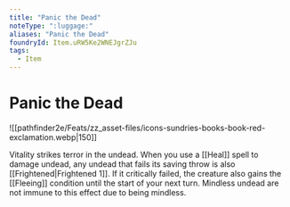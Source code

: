 ```yaml
---
title: "Panic the Dead"
noteType: ":luggage:"
aliases: "Panic the Dead"
foundryId: Item.uRW5Ke2WNEJgrZJu
tags:
  - Item
---
```


# Panic the Dead
![[pathfinder2e/Feats/zz_asset-files/icons-sundries-books-book-red-exclamation.webp|150]]

Vitality strikes terror in the undead. When you use a [[Heal]] spell to damage undead, any undead that fails its saving throw is also [[Frightened|Frightened 1]]. If it critically failed, the creature also gains the [[Fleeing]] condition until the start of your next turn. Mindless undead are not immune to this effect due to being mindless.

